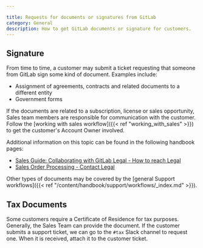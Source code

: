 ```yaml
---

title: Requests for documents or signatures from GitLab
category: General
description: How to get GitLab documents or signature for customers.
---
```


## Signature

From time to time, a customer may submit a ticket requesting that someone from
GitLab sign some kind of document. Examples include:

- Assignment of agreements, contracts and related documents to a different entity
- Government forms

If the documents are related to a subscription, license or sales opportunity,
Sales team members are responsible for communication with the customer. Follow
the [working with sales workflow]({{< ref "working_with_sales" >}}) to get the customer's
Account Owner involved.

Additional information on this topic can be found in the following handbook pages:

- [Sales Guide: Collaborating with GitLab Legal - How to reach Legal](https://about.gitlab.com/handbook/legal/customer-negotiations/)
- [Sales Order Processing - Contact Legal](https://about.gitlab.com/handbook/sales/field-operations/order-processing/#contact-legal)

Other types of documents may be covered by the [general Support workflows]({{< ref "/content/handbook/support/workflows/_index.md" >}}).

## Tax Documents

Some customers require a Certificate of Residence for tax purposes. Generally, the Sales Team can provide the document. If the customer submits a support ticket, we can go to the `#tax` Slack channel to request one. When it is received, attach it to the customer ticket.
